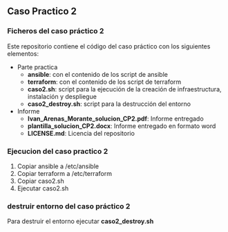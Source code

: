 ## Caso Practico 2
### Ficheros del caso práctico 2
Este repositorio contiene el código del caso práctico con los siguientes elementos:
- Parte practica
    - __ansible__: con el contenido de los script de ansible
    - __terraform__: con el contenido de los script de terraform
    - __caso2.sh__: script para la ejecución de la creación de infraestructura, instalación y despliegue 
    - __caso2_destroy.sh__: script para la destrucción del entorno  
- Informe
    - __Ivan_Arenas_Morante_solucion_CP2.pdf__: Informe entregado
    - __plantilla_solucion_CP2.docx__: Informe entregado en formato word
    - __LICENSE.md__: Licencia del repositorio
    
### Ejecucion del caso practico 2
1. Copiar ansible a /etc/ansible
2. Copiar terraform a /etc/terraform
3. Copiar caso2.sh
4. Ejecutar caso2.sh
 
### destruir entorno del caso práctico 2
Para destruir el entorno ejecutar __caso2_destroy.sh__

